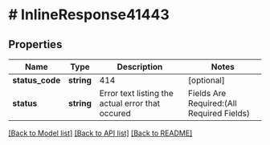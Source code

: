 # # InlineResponse41443

## Properties

Name | Type | Description | Notes
------------ | ------------- | ------------- | -------------
**status_code** | **string** | 414 | [optional]
**status** | **string** | Error text listing the actual error that occured  | Fields Are Required:(All Required Fields) | [optional]

[[Back to Model list]](../../README.md#models) [[Back to API list]](../../README.md#endpoints) [[Back to README]](../../README.md)
